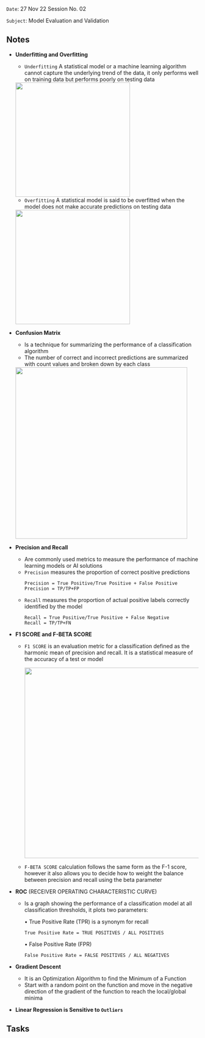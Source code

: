 `Date`: 27 Nov 22 Session No. 02

`Subject`: Model Evaluation and Validation

## Notes
- **Underfitting and Overfitting**
  - `Underfitting` A statistical model or a machine learning algorithm cannot capture the underlying trend of the data, it only performs well on training data but performs poorly on testing data 
  
  <img src="https://static.javatpoint.com/tutorial/machine-learning/images/overfitting-and-underfitting2.png" width="300">

  - `Overfitting` A statistical model is said to be overfitted when the model does not make accurate predictions on testing data
  
  <img src="https://static.javatpoint.com/tutorial/machine-learning/images/overfitting-and-underfitting.png" width="300">
  
- **Confusion Matrix**
  - Is a technique for summarizing the performance of a classification algorithm
  - The number of correct and incorrect predictions are summarized with count values and broken down by each class
  
  
  <img src="https://miro.medium.com/max/2560/1*mdtqR2kyElMd0cCGM4gtuw.jpeg" width="450">
  
- **Precision and Recall**
  - Are commonly used metrics to measure the performance of machine learning models or AI solutions
  - `Precision` measures the proportion of correct positive predictions
     ```
     Precision = True Positive/True Positive + False Positive  
     Precision = TP/TP+FP
     ```
  - `Recall` measures the proportion of actual positive labels correctly identified by the model
     ```
     Recall = True Positive/True Positive + False Negative  
     Recall = TP/TP+FN  
     ```
  
- **F1 SCORE and F-BETA SCORE**
  - `F1 SCORE` is an evaluation metric for a classification defined as the harmonic mean of precision and recall. It is a statistical measure of the accuracy of a test or model
  
    <img src="https://camo.githubusercontent.com/21d7bfc19ec219729b9e019bc062bd79f86b26871d9dee8f6f361f1f9b4ce6a5/68747470733a2f2f692e696d6775722e636f6d2f52496a3053776d2e6a706567" width="500">
  
  - `F-BETA SCORE` calculation follows the same form as the F-1 score, however it also allows you to decide how to weight the balance between precision and recall using the beta parameter
  
- **ROC** (RECEIVER OPERATING CHARACTERISTIC CURVE)
  - Is a graph showing the performance of a classification model at all classification thresholds, it plots two parameters:
  
      • True Positive Rate (TPR) is a synonym for recall
     ```
    True Positive Rate = TRUE POSITIVES / ALL POSITIVES
    ```
      
      • False Positive Rate (FPR)
    ```
    False Positive Rate = FALSE POSITIVES / ALL NEGATIVES
    ```
- **Gradient Descent** 
  - It is an Optimization Algorithm to find the Minimum of a Function
  - Start with a random point on the function and move in the negative direction of the gradient of the function to reach the local/global minima
- **Linear Regression is Sensitive to `Outliers`**

## Tasks
 


  
  
  

  
 

  

